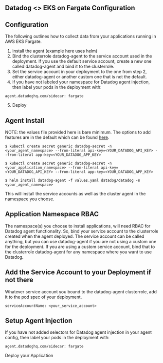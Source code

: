 Datadog <> EKS on Fargate Configuration  
---

Configuration  
--

The following outlines how to collect data from your applications running in AWS EKS Fargate.

1) Install the agent (example here uses helm)  
2) Bind the clusterrole datadog-agent to the service account used in the deployment. If you use 
the default service account, create a new one called datadog-agent and bind it to the clusterrole.  
3) Set the service account in your deployment to the one from step 2, either datadog-agent or another 
custom one that is not the default.  
4) If you have not labeled your namespace for Datadog agent injection, then label your pods in the 
deployment with:  
  
```  
agent.datadoghq.com/sidecar: fargate  
```  
5) Deploy

Agent Install  
--  
NOTE: the values file provided here is bare minimum.  The options to add features are in the default
which can be found [here](https://github.com/DataDog/helm-charts/blob/main/charts/datadog/values.yaml).  
  
```  
$ kubectl create secret generic datadog-secret -n <your_agent_namespace> --from-literal api-key=<YOUR_DATADOG_API_KEY> --from-literal app-key=<YOUR_DATADOG_APP_KEY>  
  
$ kubectl create secret generic datadog-secret -n <your_application_namespace> --from-literal api-key=<YOUR_DATADOG_API_KEY> --from-literal app-key=<YOUR_DATADOG_APP_KEY>  
  
$ helm install datadog-agent -f values.yaml datadog/datadog -n <your_agent_namespace>  
```  
  
This will install the service accounts as well as the cluster agent in the namespace you choose.  

Application Namespace RBAC  
---
The namespace(s) you choose to install applications, will need RBAC for Datadog agent functionality. So, bind your service account to the clusterrole created when the agent deployed.  The service account can be called anything, but you can use datadog-agent if you are not using a custom one for the deployment. If you are using a custom service account, bind that to the clusterrole datadog-agent for any namespace where you want to use Datadog.  
  
Add the Service Account to your Deployment if not there
---
Whatever service account you bound to the datadog-agent clusterrole, add it to the pod spec of your deployment.  
  
```  
serviceAccountName: <your_service_account>  
```    
  
Setup Agent Injection
---
If you have not added selectors for Datadog agent injection in your agent config, then label your pods in the 
deployment with:  
  
```  
agent.datadoghq.com/sidecar: fargate  
```  
  
Deploy your Application  